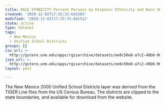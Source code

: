 ```yaml
---
title: RACE ETHNICITY Percent Persons by Hispanic Ethnicity and Race SDs 2000
created: '2020-12-02T17:35:33.641505'
modified: '2020-12-02T17:35:33.641512'
state: active
type: dataset
tags:
  - New Mexico
  - Unified School Districts
groups: []
csv_url: >-
  http://gstore.unm.edu/apps/rgisarchive/datasets/ee0c50e8-a7c2-49b8-9630-eaec358c0acd/ksd318data27553881_schd_view.derived.csv
json_url: >-
  http://gstore.unm.edu/apps/rgisarchive/datasets/ee0c50e8-a7c2-49b8-9630-eaec358c0acd/ksd318data27553881_schd_view.derived.json
layout: post

---
```

The New Mexico 2000 Unified School Districts layer was derived from  the TIGER Line files from the US Census Bureau. The districts are clipped to the state boundaries, and available for download from the website.
